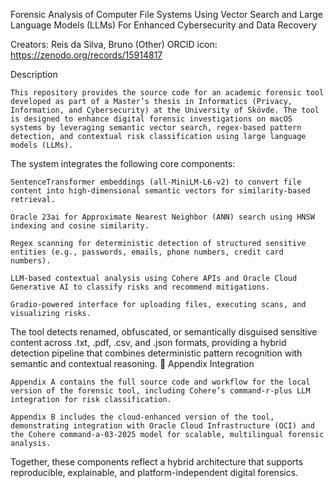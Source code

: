 
Forensic Analysis of Computer File Systems Using Vector Search and Large Language Models (LLMs) For Enhanced Cybersecurity and Data Recovery

Creators:
    Reis da Silva, Bruno (Other)
    ORCID icon: https://zenodo.org/records/15914817

Description

    This repository provides the source code for an academic forensic tool developed as part of a Master’s thesis in Informatics (Privacy, Information, and Cybersecurity) at the University of Skövde. The tool is designed to enhance digital forensic investigations on macOS systems by leveraging semantic vector search, regex-based pattern detection, and contextual risk classification using large language models (LLMs).

The system integrates the following core components:

    SentenceTransformer embeddings (all-MiniLM-L6-v2) to convert file content into high-dimensional semantic vectors for similarity-based retrieval.

    Oracle 23ai for Approximate Nearest Neighbor (ANN) search using HNSW indexing and cosine similarity.

    Regex scanning for deterministic detection of structured sensitive entities (e.g., passwords, emails, phone numbers, credit card numbers).

    LLM-based contextual analysis using Cohere APIs and Oracle Cloud Generative AI to classify risks and recommend mitigations.

    Gradio-powered interface for uploading files, executing scans, and visualizing risks.

The tool detects renamed, obfuscated, or semantically disguised sensitive content across .txt, .pdf, .csv, and .json formats, providing a hybrid detection pipeline that combines deterministic pattern recognition with semantic and contextual reasoning.
📎 Appendix Integration

    Appendix A contains the full source code and workflow for the local version of the forensic tool, including Cohere’s command-r-plus LLM integration for risk classification.

    Appendix B includes the cloud-enhanced version of the tool, demonstrating integration with Oracle Cloud Infrastructure (OCI) and the Cohere command-a-03-2025 model for scalable, multilingual forensic analysis.

Together, these components reflect a hybrid architecture that supports reproducible, explainable, and platform-independent digital forensics.
